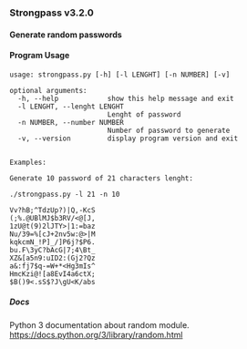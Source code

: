 ### Strongpass v3.2.0

#### Generate random passwords 

#### Program Usage

```
usage: strongpass.py [-h] [-l LENGHT] [-n NUMBER] [-v]

optional arguments:
  -h, --help            show this help message and exit
  -l LENGHT, --lenght LENGHT
                        Lenght of password
  -n NUMBER, --number NUMBER
                        Number of password to generate
  -v, --version         display program version and exit


Examples:

Generate 10 password of 21 characters lenght:

./strongpass.py -l 21 -n 10 

Vv?hB;^TdzUp?)|Q,-KcS
(;%.@UBlMJ$b3RV/<@[J,
1zU@t(9)2lJTY>|1:=baz
Nu/39=%[cJ+2nv5w:@>|M
kqkcmN_!P]_/]P6j?$P6.
bu.F\3yC?bAcG|7;4\Bt_
XZ&[a5n9:uID2:(Gj2?Qz
a&:fj7$q-=W+*<Hg3mIs^
HmcKzi@![a8EvI4a6ctX;
$B()9<.sS$?J\gU<K/abs
```



##### Docs
Python 3 documentation about random module.
https://docs.python.org/3/library/random.html

